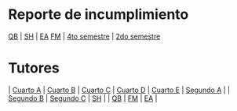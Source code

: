 # Reporte de incumplimiento


[QB](https://docs.google.com/spreadsheets/d/1T0SXT01V0STvH-umj_X7TzANdwbjf3KoTeRrjoMYwjs/edit?usp=sharing) | [SH](https://docs.google.com/spreadsheets/d/1v_RJx4Td5yqgUxlQ61t6VoJjsSjGiNZmwiwKLkD3Q8s/edit?usp=sharing) | [EA](https://docs.google.com/spreadsheets/d/1IV_goZzPWRtV1miwo0ftoojTk-NxIfly9iodJJD7oB4/edit?usp=sharing)
[FM](https://docs.google.com/spreadsheets/d/1qfDflqitOr6OJalIVz5rseYWN62iDz3I-s0LW4amrcE/edit?usp=sharing) | [4to semestre](https://docs.google.com/spreadsheets/d/1hkmieyNZBHgulPSqDqbhHXWvVIpaw4RTtNpNJSqdevw/edit?usp=sharing) | [2do semestre](https://docs.google.com/spreadsheets/d/1r2c_lE0QjTh6TrYZE9ynf65wvrzFqd9z8gyBndaPE8M/edit?usp=sharing)


# Tutores


| [Cuarto A](https://forms.gle/r6q76vwTvAHF2UVt7) | [Cuarto B](https://forms.gle/8KH2RLAByos2VhRX8) | [Cuarto C](https://forms.gle/Kq8EQjSxNq9tKgcQ8) 
| [Cuarto D](https://forms.gle/ZE6GZXR7d56ohDpE8) | [Cuarto E](https://forms.gle/6BrTo5KtAF4wWwX99?usp=sharing) | [Segundo A](https://forms.gle/w8AaGdmPPjbsPzfZ9) |
| [Segundo B](https://forms.gle/vhnWvyqRH6QXHFgq5) | [Segundo C](https://forms.gle/V55ZmG9Vwhg6UQX8A) |     [SH](https://forms.gle/aYZNNqTxRyZ7iT218)    |
|     [QB](https://forms.gle/HQBpP1TS7em2JMVDA)    |     [FM](https://forms.gle/daqkByRJif3CLwJe8)    |     [EA](https://forms.gle/TfA3odekugAiL3Uz5)    |
